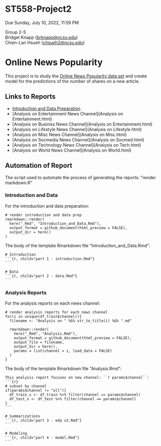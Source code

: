 # ST558-Project2
Due Sunday, July 10, 2022, 11:59 PM

Group 2-5<br>
Bridget Knapp (brknapp@ncsu.edu)<br>
Chien-Lan Hsueh (chsueh2@ncsu.edu)

# Online News Popularity
This project is to study the [Online News Popularity data set]() and create model for the predictions of the number of shares on a new article.

## Links to Reports

- [Introduction and Data Preparation](Introduction_and_Data.html)
- [Analysis on Entertainment News Channel](Analysis on Entertainment.html)
- [Analysis on Businiss News Channel](Analysis on Entertainment.html)
- [Analysis on Lifestyle News Channel](Analysis on Lifestyle.html)
- [Analysis on Misc News Channel](Analysis on Misc.html)
- [Analysis on Socmedia News Channel](Analysis on Socmed.html)
- [Analysis on Technology News Channel](Analysis on Tech.html)
- [Analysis on World News Channel](Analysis on World.html)

## Automation of Report

The script used to automate the process of generating the reports: "render markdown.R"

### Introduction and Data
For the introduction and data preparation:
```
# render introduction and data prep
rmarkdown::render(
  here("_Rmd", "Introduction_and_Data.Rmd"), 
  output_format = github_document(html_preview = FALSE), 
  output_dir = here()
)
```


The body of the template Rmarkdown file "Introduction_and_Data.Rmd":
````
# Introduction
```{r, child="part 1 - introduction.Rmd"}
```

# Data
```{r, child="part 2 - data.Rmd"}
```
````


### Analysis Reports
For the analysis reports on each news channel:
```
# render analysis reports for each news channel
for(i in unique(df_train$channel)){
  filename <- "Analysis on " %&% str_to_title(i) %&% ".md"

  rmarkdown::render(
    here("_Rmd", "Analysis.Rmd"), 
    output_format = github_document(html_preview = FALSE), 
    output_file = filename,
    output_dir = here(),
    params = list(channel = i, load_data = FALSE)
  )
}
```


The body of the template Rmarkdown file "Analysis.Rmd":
````
This analysis report focuses on new channel: ``r params$channel``:
```{r}
# subset by channel
if(params$channel != "all"){
  df_train_x <- df_train %>% filter(channel == params$channel)
  df_test_x <- df_test %>% filter(channel == params$channel)
}
```

# Summarizations
```{r, child="part 3 - eda v2.Rmd"}
```

# Modeling
```{r, child="part 4 - model.Rmd"}
```
````